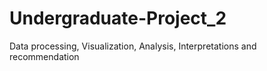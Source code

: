 # Undergraduate-Project_2
Data processing, Visualization, Analysis, Interpretations and recommendation
